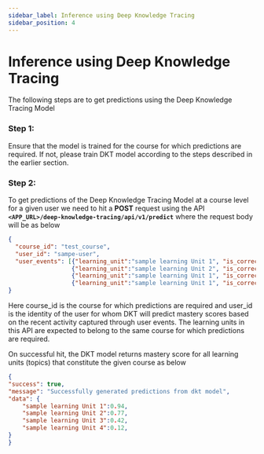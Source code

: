 ```yaml
---
sidebar_label: Inference using Deep Knowledge Tracing
sidebar_position: 4
---
```


# Inference using Deep Knowledge Tracing

The following steps are to get predictions using the Deep Knowledge Tracing Model


### Step 1:

Ensure that the model is trained for the course for which predictions are required. If not, please train DKT model according to the steps described in the earlier section.

### Step 2:

To get predictions of the Deep Knowledge Tracing Model at a course level for a given user we need to hit a **POST** request using 
the API **`<APP_URL>/deep-knowledge-tracing/api/v1/predict`** where the request body will be as below

```json
{
  "course_id": "test_course",
  "user_id": "sampe-user",
  "user_events": [{"learning_unit":"sample learning Unit 1", "is_correct": 0},
                  {"learning_unit":"sample learning Unit 2", "is_correct": 1},
                  {"learning_unit":"sample learning Unit 1", "is_correct": 1}
                  {"learning_unit":"sample learning Unit 1", "is_correct": 1}]
}
```
Here course_id is the course for which predictions are required and user_id is the identity of the user for whom DKT will predict mastery scores based on the recent activity captured through user events. The learning units in this API are expected to belong to the same course for which predictions are required.

On successful hit, the DKT model returns mastery score for all learning units (topics) that constitute the given course
as below

```json
{
"success": true,
"message": "Successfully generated predictions from dkt model",
"data": {
    "sample learning Unit 1":0.94,
    "sample learning Unit 2":0.77,
    "sample learning Unit 3":0.42,
    "sample learning Unit 4":0.12,
}
}
```